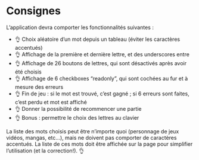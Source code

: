 # Consignes

L’application devra comporter les fonctionnalités suivantes :

- 👌 Choix aléatoire d’un mot depuis un tableau (éviter les caractères accentués)
- 👌 Affichage de la première et dernière lettre, et des underscores entre
- 👌 Affichage de 26 boutons de lettres, qui sont désactivés après avoir été choisis
- 👌 Affichage de 6 checkboxes “readonly”, qui sont cochées au fur et à mesure des erreurs
- 👌 Fin de jeu : si le mot est trouvé, c’est gagné ; si 6 erreurs sont faites, c’est perdu et mot est affiché
- 👌 Donner la possibilité de recommencer une partie
- 👌 Bonus : permettre le choix des lettres au clavier 

La liste des mots choisis peut être n’importe quoi (personnage de jeux vidéos, mangas, etc...), mais ne doivent pas comporter de caractères accentués. La liste de ces mots doit être affichée sur la page pour simplifier l’utilisation (et la correction!). 👌
